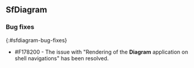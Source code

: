 ## SfDiagram

### Bug fixes
{:#sfdiagram-bug-fixes}

* \#F178200 - The issue with "Rendering of the **Diagram** application on shell navigations" has been resolved.
